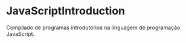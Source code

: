 # JavaScriptIntroduction
Compilado de programas introdutórios na linguagem de programação JavaScript.
